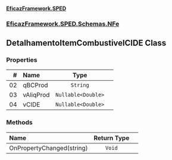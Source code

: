#### [EficazFramework.SPED](EficazFrameworkSPED.md 'EficazFramework SPED')
### [EficazFramework.SPED.Schemas.NFe](EficazFramework.SPED.Schemas.NFe.md 'EficazFramework.SPED.Schemas.NFe')

## DetalhamentoItemCombustivelCIDE Class
### Properties

| # | Name | Type | |
| ---: | :--- | :---: | :--- |
| 02 | qBCProd | `String` |  |
| 03 | vAliqProd | `Nullable<Double>` |  |
| 04 | vCIDE | `Nullable<Double>` |  |
### Methods

| Name | Return Type | |
| :--- | :---: | :--- |
| OnPropertyChanged(string) | `Void` |  |
